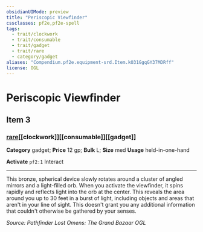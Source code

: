 ```yaml
---
obsidianUIMode: preview
title: "Periscopic Viewfinder"
cssclasses: pf2e,pf2e-spell
tags:
  - trait/clockwork
  - trait/consumable
  - trait/gadget
  - trait/rare
  - category/gadget
aliases: "Compendium.pf2e.equipment-srd.Item.kO31GgqGY37MDRff"
license: OGL
---
```

# Periscopic Viewfinder
## Item 3
### [rare](rare "Rare Rarity Trait")[[clockwork]][[consumable]][[gadget]]

**Category** gadget; 
**Price** 12 gp; 
**Bulk** L; **Size** med
**Usage** held-in-one-hand

**Activate** `pf2:1` Interact

* * *

This bronze, spherical device slowly rotates around a cluster of angled mirrors and a light-filled orb. When you activate the viewfinder, it spins rapidly and reflects light into the orb at the center. This reveals the area around you up to 30 feet in a burst of light, including objects and areas that aren't in your line of sight. This doesn't grant you any additional information that couldn't otherwise be gathered by your senses.

*Source: Pathfinder Lost Omens: The Grand Bazaar*
*OGL*